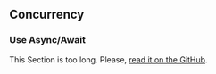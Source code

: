 ## Concurrency

### Use Async/Await

This Section is too long.
Please, [read it on the GitHub](https://github.com/thangchung/clean-code-dotnet/#concurrency).